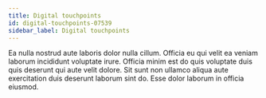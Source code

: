 ```yaml
---
title: Digital touchpoints
id: digital-touchpoints-07539
sidebar_label: Digital touchpoints
---
```


<!-- @part src="parts/digital-touchpoints-07539/h1-digital-touchpoints-07539-description.md" -->

Ea nulla nostrud aute laboris dolor nulla cillum. Officia eu qui velit ea veniam laborum incididunt voluptate irure. Officia minim est do quis voluptate duis quis deserunt qui aute velit dolore. Sit sunt non ullamco aliqua aute exercitation duis deserunt laborum sint do. Esse dolor laborum in officia eiusmod.
<!-- @/part -->

<!-- @part src="parts/digital-touchpoints-07539/h1-digital-touchpoints-07539-body.md" -->
<!-- Your content goes here, replacing this comment -->
<!-- @/part -->

